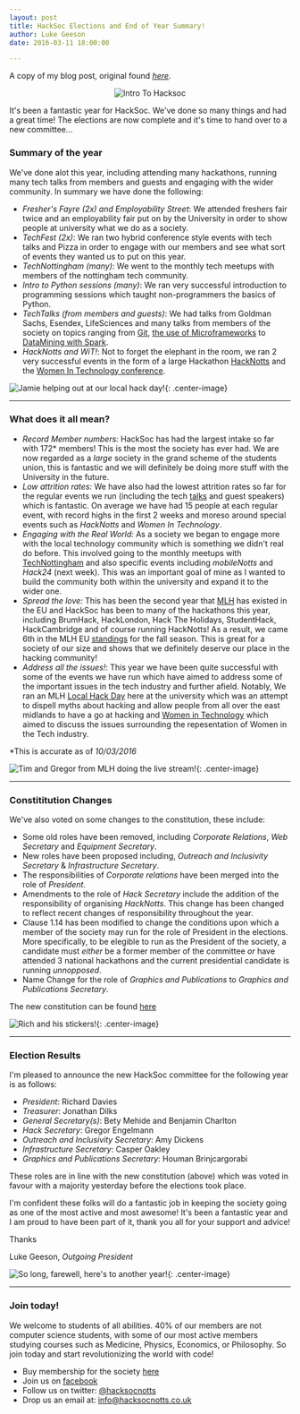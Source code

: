 ```yaml
---
layout: post
title: HackSoc Elections and End of Year Summary!
author: Luke Geeson
date: 2016-03-11 18:00:00

---
```


A copy of my blog post, original found [_here_](http://hacksocnotts.co.uk/2016/03/11/HackSoc-Elections-And-End-Of-Year-Summary.html
).

<center><img alt="Intro To Hacksoc" class="row one top" src="{{ site.baseurl }}/img/post-photos/hacnottsfood.jpg"></center>

It's been a fantastic year for HackSoc. We've done so many things and had a great time! The elections are now complete and it's time to hand over to a new committee...

### Summary of the year
We've done alot this year, including attending many hackathons, running many tech talks from members and guests and engaging with the wider community. In summary we have done the following:

+ _Fresher's Fayre (2x) and Employability Street_: We attended freshers fair twice and an employability fair put on by the University in order to show people at university what we do as a society.
+ _TechFest (2x)_: We ran two hybrid conference style events with tech talks and Pizza in order to engage with our members and see what sort of events they wanted us to put on this year.
+ _TechNottingham (many)_: We went to the monthly tech meetups with members of the nottingham tech community. 
+ _Intro to Python sessions (many)_: We ran very successful introduction to programming sessions which taught non-programmers the basics of Python.
+ _TechTalks (from members and guests)_: We had talks from Goldman Sachs, Esendex, LifeSciences and many talks from members of the society on topics ranging from [Git](https://github.com/jamietanna/gittalk15), [the use of Microframeworks](https://github.com/sdh100shaun/hacksoc-microframeworks) to [DataMining with Spark](https://github.com/lukeg101/Talks/blob/master/IntroToScalaAndSparkTalk.pdf).
+ _HackNotts and WiT!_: Not to forget the elephant in the room, we ran 2 very successful events in the form of a large Hackathon [HackNotts](http://hacknotts.com/) and the [Women In Technology conference](http://2016.inspirewit.com/).

![Jamie helping out at our local hack day!](/img/post-photos/jamieLHD.jpg){: .center-image}

---

### What does it all mean?
 
+ _Record Member numbers:_ HackSoc has had the largest intake so far with 172\* members! This is the most the society has ever had. We are now regarded as a _large_ society in the grand scheme of the students union, this is fantastic and we will definitely be doing more stuff with the University in the future.
+ _Low attrition rates:_ We have also had the lowest attrition rates so far for the regular events we run (including the tech [talks](https://github.com/lukeg101/Talks) and guest speakers) which is fantastic. On average we have had 15 people at each regular event, with record highs in the first 2 weeks and moreso around special events such as _HackNotts_ and _Women In Technology_.
+ _Engaging with the Real World:_ As a society we began to engage more with the local technology community which is something we didn't real do before. This involved going to the monthly meetups with [TechNottingham](http://www.technottingham.com/) and also specific events including _mobileNotts_ and _Hack24_ (next week). This was an important goal of mine as I wanted to build the community both within the university and expand it to the wider one.
+ _Spread the love:_ This has been the second year that [MLH](https://www.mlh.io) has existed in the EU and HackSoc has been to many of the hackathons this year, including BrumHack, HackLondon, Hack The Holidays, StudentHack, HackCambridge and of course running HackNotts! As a result, we came 6th in the MLH EU [standings](https://mlh.io/standings/f2015-eu) for the fall season. This is great for a society of our size and shows that we definitely deserve our place in the hacking community!
+ _Address all the issues!_: This year we have been quite successful with some of the events we have run which have aimed to address some of the important issues in the tech industry and further afield. Notably, We ran an MLH [Local Hack Day](https://localhackday.mlh.io/) here at the university which was an attempt to dispell myths about hacking and allow people from all over the east midlands to have a go at hacking and [Women in Technology](http://2016.inspirewit.com/) which aimed to discuss the issues surrounding the repesentation of Women in the Tech industry.

\*This is accurate as of _10/03/2016_

![Tim and Gregor from MLH doing the live stream!](/img/post-photos/timgregorLHD.jpg){: .center-image}

---

### Constititution Changes

We've also voted on some changes to the constitution, these include:

+ Some old roles have been removed, including _Corporate Relations_, _Web Secretary_ and _Equipment Secretary_.
+ New roles have been proposed including, _Outreach and Inclusivity Secretary_ & _Infrastructure Secretary_.
+ The responsibilities of _Corporate relations_ have been merged into the role of _President_.
+ Amendments to the role of _Hack Secretary_ include the addition of the responsibility of organising _HackNotts_. This change has been changed to reflect recent changes of responsibility throughout the year.
+ Clause 1.14 has been modified to change the conditions upon which a member of the society may run for the role of President in the elections. More specifically, to be elegible to run as the President of the society, a candidate must _either_ be a former member of the committee _or_ have attended 3 national hackathons and the current presidential candidate is running _unnopposed_.
+ Name Change for the role of _Graphics and Publications_ to _Graphics and Publications Secretary_.

The new constitution can be found [here](https://github.com/HackSocNotts/constitution/blob/master/hacksocConstitution-09-03-2016.pdf)

![Rich and his stickers!](/img/richLHD.jpg){: .center-image}

---

### Election Results

I'm pleased to announce the new HackSoc committee for the following year is as follows:

+ _President_: Richard Davies
+ _Treasurer_: Jonathan Dilks
+ _General Secretary(s)_: Bety Mehide and Benjamin Charlton
+ _Hack Secretary_: Gregor Engelmann
+ _Outreach and Inclusivity Secretary_: Amy Dickens
+ _Infrastructure Secretary_: Casper Oakley
+ _Graphics and Publications Secretary_: Houman Brinjcargorabi


These roles are in line with the new constitution (above) which was voted in favour with a majority yesterday before the elections took place. 

I'm confident these folks will do a fantastic job in keeping the society going as one of the most active and most awesome!
It's been a fantastic year and I am proud to have been part of it, thank you all for your support and advice!

Thanks

Luke Geeson, _Outgoing President_

![So long, farewell, here's to another year!](/img/post-photos/lukeLHD.jpg){: .center-image}

---

### Join today!

We welcome to students of all abilities. 40% of our members are not computer science students, with some of our most active members studying courses such as Medicine, Physics, Economics, or Philosophy. So join today and start revolutionizing the world with code!

+ Buy membership for the society [here](www.su.nottingham.ac.uk/societies/society/hack/)
+ Join us on [facebook](www.facebook.com/groups/hacksocNotts/)
+ Follow us on twitter: [@hacksocnotts](https://twitter.com/hacksocnotts?ref_src=twsrc%5Egoogle%7Ctwcamp%5Eserp%7Ctwgr%5Eauthor)
+ Drop us an email at: [info@hacksocnotts.co.uk](mailto:info@hacksocnotts.co.uk)